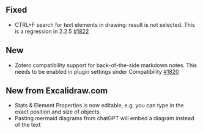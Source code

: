 ## Fixed
- CTRL+F search for text elements in drawing: result is not selected. This is a regression in 2.2.5 [#1822](https://github.com/zsviczian/obsidian-excalidraw-plugin/issues/1822)

## New
- Zotero compatibility support for back-of-the-side markdown notes. This needs to be enabled in plugin settings under Compatibility [#1820](https://github.com/zsviczian/obsidian-excalidraw-plugin/issues/1820)

## New from Excalidraw.com
- Stats & Element Properties is now editable, e.g. you can type in the exact position and size of objects.
- Pasting mermaid diagrams from chatGPT will embed a diagram instead of the text